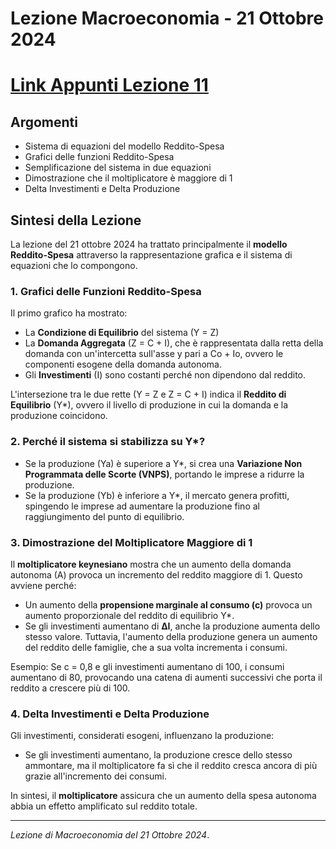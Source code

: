 # Lezione Macroeconomia - 21 Ottobre 2024
# [Link Appunti Lezione 11](https://github.com/dabi-rac/University/blob/main/1°%20Semestre/Macro/Lezione11%20Macro%2021.10.2024/Lezione%20Macroeconomia%2021%20ottobre%202024.pdf)





## Argomenti
- Sistema di equazioni del modello Reddito-Spesa
- Grafici delle funzioni Reddito-Spesa
- Semplificazione del sistema in due equazioni
- Dimostrazione che il moltiplicatore è maggiore di 1
- Delta Investimenti e Delta Produzione

## Sintesi della Lezione

La lezione del 21 ottobre 2024 ha trattato principalmente il **modello Reddito-Spesa** attraverso la rappresentazione grafica e il sistema di equazioni che lo compongono.

### 1. Grafici delle Funzioni Reddito-Spesa
Il primo grafico ha mostrato:
- La **Condizione di Equilibrio** del sistema (Y = Z)
- La **Domanda Aggregata** (Z = C + I), che è rappresentata dalla retta della domanda con un'intercetta sull'asse y pari a Co + Io, ovvero le componenti esogene della domanda autonoma.
- Gli **Investimenti** (I) sono costanti perché non dipendono dal reddito.

L'intersezione tra le due rette (Y = Z e Z = C + I) indica il **Reddito di Equilibrio** (Y*), ovvero il livello di produzione in cui la domanda e la produzione coincidono.

### 2. Perché il sistema si stabilizza su Y*?
- Se la produzione (Ya) è superiore a Y*, si crea una **Variazione Non Programmata delle Scorte (VNPS)**, portando le imprese a ridurre la produzione.
- Se la produzione (Yb) è inferiore a Y*, il mercato genera profitti, spingendo le imprese ad aumentare la produzione fino al raggiungimento del punto di equilibrio.

### 3. Dimostrazione del Moltiplicatore Maggiore di 1
Il **moltiplicatore keynesiano** mostra che un aumento della domanda autonoma (A) provoca un incremento del reddito maggiore di 1. Questo avviene perché:
- Un aumento della **propensione marginale al consumo (c)** provoca un aumento proporzionale del reddito di equilibrio Y*.
- Se gli investimenti aumentano di **ΔI**, anche la produzione aumenta dello stesso valore. Tuttavia, l'aumento della produzione genera un aumento del reddito delle famiglie, che a sua volta incrementa i consumi.

Esempio: Se c = 0,8 e gli investimenti aumentano di 100, i consumi aumentano di 80, provocando una catena di aumenti successivi che porta il reddito a crescere più di 100.

### 4. Delta Investimenti e Delta Produzione
Gli investimenti, considerati esogeni, influenzano la produzione:
- Se gli investimenti aumentano, la produzione cresce dello stesso ammontare, ma il moltiplicatore fa sì che il reddito cresca ancora di più grazie all'incremento dei consumi.

In sintesi, il **moltiplicatore** assicura che un aumento della spesa autonoma abbia un effetto amplificato sul reddito totale.

---

*Lezione di Macroeconomia del 21 Ottobre 2024*.

